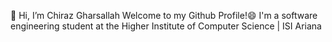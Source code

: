  👋 Hi, I’m Chiraz Gharsallah
 Welcome to my Github Profile!😄
I'm a software engineering student at the Higher Institute of Computer Science | ISI Ariana 


